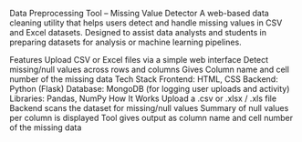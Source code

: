 Data Preprocessing Tool – Missing Value Detector
A web-based data cleaning utility that helps users detect and handle missing values in CSV and Excel datasets. Designed to assist data analysts and students in preparing datasets for analysis or machine learning pipelines.

Features
Upload CSV or Excel files via a simple web interface
Detect missing/null values across rows and columns
Gives Column name and cell number of the missing data
Tech Stack
Frontend: HTML, CSS
Backend: Python (Flask)
Database: MongoDB (for logging user uploads and activity)
Libraries: Pandas, NumPy
How It Works
Upload a .csv or .xlsx / .xls file
Backend scans the dataset for missing/null values
Summary of null values per column is displayed
Tool gives output as column name and cell number of the missing data
